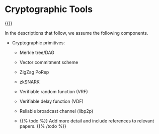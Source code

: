 # Cryptographic Tools

{{<js>}}

In the descriptions that follow, we assume the following components.

- Cryptographic primitives:
  - Merkle tree/DAG
  - Vector commitment scheme
  - ZigZag PoRep
  - zkSNARK
  - Verifiable random function (VRF)
  - Verifiable delay function (VDF)
  - Reliable broadcast channel (libp2p)

  - {{% todo %}} Add more detail and include references to relevant papers. {{% /todo %}}
